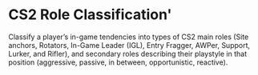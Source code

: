 # CS2 Role Classification'
Classify a player’s in-game tendencies into types of CS2 main roles (Site anchors, Rotators, In-Game Leader (IGL), Entry Fragger, AWPer, Support, Lurker, and Rifler), and secondary roles describing their playstyle in that position (aggressive, passive, in between, opportunistic, reactive).
